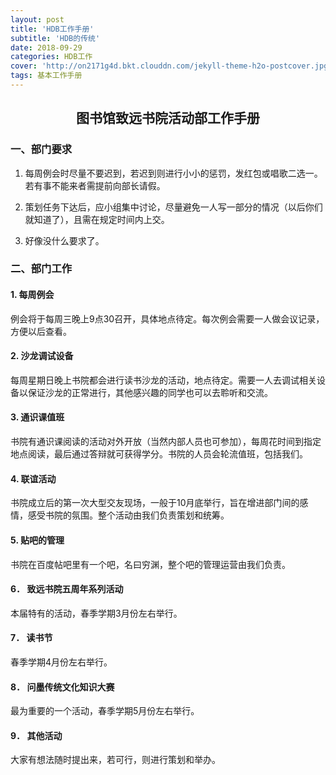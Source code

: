 ```yaml
---
layout: post
title: 'HDB工作手册'
subtitle: 'HDB的传统'
date: 2018-09-29
categories: HDB工作
cover: 'http://on2171g4d.bkt.clouddn.com/jekyll-theme-h2o-postcover.jpg'
tags: 基本工作手册
---
```


## <center>图书馆致远书院活动部工作手册</center>

### 一、部门要求

1.	每周例会时尽量不要迟到，若迟到则进行小小的惩罚，发红包或唱歌二选一。若有事不能来者需提前向部长请假。

2.	策划任务下达后，应小组集中讨论，尽量避免一人写一部分的情况（以后你们就知道了），且需在规定时间内上交。

3.	好像没什么要求了。

### 二、部门工作

#### 1.	每周例会

例会将于每周三晚上9点30召开，具体地点待定。每次例会需要一人做会议记录，方便以后查看。

#### 2.	沙龙调试设备

每周星期日晚上书院都会进行读书沙龙的活动，地点待定。需要一人去调试相关设备以保证沙龙的正常进行，其他感兴趣的同学也可以去聆听和交流。

#### 3.	通识课值班

书院有通识课阅读的活动对外开放（当然内部人员也可参加），每周花时间到指定地点阅读，最后通过答辩就可获得学分。书院的人员会轮流值班，包括我们。

#### 4.	联谊活动

书院成立后的第一次大型交友现场，一般于10月底举行，旨在增进部门间的感情，感受书院的氛围。整个活动由我们负责策划和统筹。

#### 5.	贴吧的管理

书院在百度帖吧里有一个吧，名曰穷渊，整个吧的管理运营由我们负责。

#### 6．	致远书院五周年系列活动

本届特有的活动，春季学期3月份左右举行。

#### 7．	读书节

春季学期4月份左右举行。	

#### 8．	问墨传统文化知识大赛

最为重要的一个活动，春季学期5月份左右举行。

#### 9．	其他活动

大家有想法随时提出来，若可行，则进行策划和举办。

